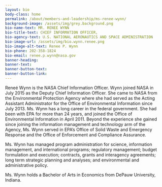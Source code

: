 ```yaml
---
layout: bio
body-class: home
permalink: /about/members-and-leadership/ms-renee-wynn/
background-image: /assets/img/grey.background.png
bio-name-text: MR. RENEE WYNN
bio-title-text: CHIEF INFORMATION OFFICER,
bio-agency-text: U.S. NATIONAL AERONAUTICS AND SPACE ADMINISTRATION
bio-image-url: /assets/img/bio.wynn.renee.png
bio-image-alt-text: Renee P. Wynn
bio-phone: 202-358-1824
bio-email: renee.p.wynn@nasa.gov
banner-heading: 
banner-text: 
banner-button-text: 
banner-button-link: 
---
```

Reneé Wynn is the NASA Chief Information Officer. Wynn joined NASA in July 2015 as the Deputy Chief Information Officer. She came to NASA from the Environmental Protection Agency where she had served as the Acting Assistant Administrator for the Office of Environmental Information since July 2013. Ms. Wynn has a long career in the federal government. She had been with EPA for more than 24 years, and joined the Office of Environmental Information in April 2011. Beyond the experience she gained since joining the information management and technology arm of the Agency, Ms. Wynn served in EPA’s Office of Solid Waste and Emergency Response and the Office of Enforcement and Compliance Assurance.

Ms. Wynn has managed program administration for science, information management, and international programs; regulatory management; budget formulation and execution; contracts, grants and interagency agreements; long term strategic planning and analyses; and environmental and administrative policy.

Ms. Wynn holds a Bachelor of Arts in Economics from DePauw University, Indiana.
